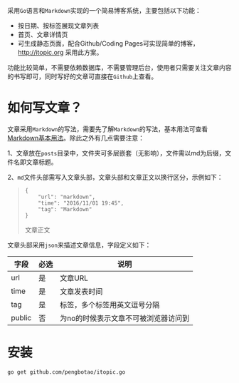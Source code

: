采用`Go`语言和`Markdown`实现的一个简易博客系统，主要包括以下功能：

- 按日期、按标签展现文章列表
- 首页、文章详情页
- 可生成静态页面，配合Github/Coding Pages可实现简单的博客，http://itopic.org 采用此方案。

功能比较简单，不需要依赖数据库，不需要管理后台，使用者只需要关注文章内容的书写即可，同时写好的文章可直接在`Github`上查看。

# 如何写文章？
文章采用`Markdown`的写法，需要先了解`Markdown`的写法，基本用法可查看[Markdown基本用法](/posts/Markdown基本用法.md)。除此之外有几点需要注意：

1、文章放在`posts`目录中，文件夹可多层嵌套（无影响），文件需以md为后缀，文件名即文章标题。

2、`md`文件头部需写入文章头部，文章头部和文章正文以换行区分，示例如下：

> ```
> {
>     "url": "markdown",
>     "time": "2016/11/01 19:45",
>     "tag": "Markdown"
> }
> ```
>
> 文章正文

文章头部采用`json`来描述文章信息，字段定义如下：

字段   | 必选 | 说明
---    | --- | ---
url    | 是  | 文章URL
time   | 是  |  文章发表时间
tag    | 是  | 标签，多个标签用英文逗号分隔
public | 否  | 为no的时候表示文章不可被浏览器访问到

# 安装
```
go get github.com/pengbotao/itopic.go
```